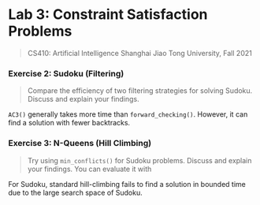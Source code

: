 # Lab 3: Constraint Satisfaction Problems

> CS410: Artificial Intelligence
> Shanghai Jiao Tong University, Fall 2021

### Exercise 2: Sudoku (Filtering)

> Compare the efficiency of two filtering strategies for solving Sudoku. Discuss and explain your findings.

`AC3()` generally takes more time than `forward_checking()`. However, it can find a solution with fewer backtracks.

### Exercise 3: N-Queens (Hill Climbing)

> Try using `min_conflicts()` for Sudoku problems. Discuss and explain your findings. You can evaluate it with

For Sudoku, standard hill-climbing fails to find a solution in bounded time due to the large search space of Sudoku.

